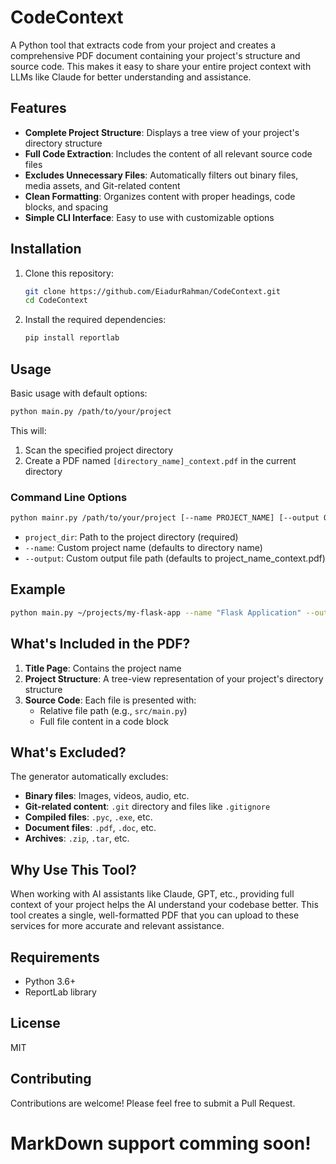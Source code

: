 # CodeContext

A Python tool that extracts code from your project and creates a comprehensive PDF document containing your project's structure and source code. This makes it easy to share your entire project context with LLMs like Claude for better understanding and assistance.

## Features

- **Complete Project Structure**: Displays a tree view of your project's directory structure
- **Full Code Extraction**: Includes the content of all relevant source code files
- **Excludes Unnecessary Files**: Automatically filters out binary files, media assets, and Git-related content
- **Clean Formatting**: Organizes content with proper headings, code blocks, and spacing
- **Simple CLI Interface**: Easy to use with customizable options

## Installation

1. Clone this repository:
   ```bash
   git clone https://github.com/EiadurRahman/CodeContext.git
   cd CodeContext
   ```

2. Install the required dependencies:
   ```bash
   pip install reportlab
   ```

## Usage

Basic usage with default options:

```bash
python main.py /path/to/your/project
```

This will:
1. Scan the specified project directory
2. Create a PDF named `[directory_name]_context.pdf` in the current directory

### Command Line Options

```bash
python mainr.py /path/to/your/project [--name PROJECT_NAME] [--output OUTPUT_FILE]
```

- `project_dir`: Path to the project directory (required)
- `--name`: Custom project name (defaults to directory name)
- `--output`: Custom output file path (defaults to project_name_context.pdf)

## Example

```bash
python main.py ~/projects/my-flask-app --name "Flask Application" --output flask_app_context.pdf
```

## What's Included in the PDF?

1. **Title Page**: Contains the project name
2. **Project Structure**: A tree-view representation of your project's directory structure
3. **Source Code**: Each file is presented with:
   - Relative file path (e.g., `src/main.py`)
   - Full file content in a code block

## What's Excluded?

The generator automatically excludes:

- **Binary files**: Images, videos, audio, etc.
- **Git-related content**: `.git` directory and files like `.gitignore`
- **Compiled files**: `.pyc`, `.exe`, etc.
- **Document files**: `.pdf`, `.doc`, etc.
- **Archives**: `.zip`, `.tar`, etc.

## Why Use This Tool?

When working with AI assistants like Claude, GPT, etc., providing full context of your project helps the AI understand your codebase better. This tool creates a single, well-formatted PDF that you can upload to these services for more accurate and relevant assistance.

## Requirements

- Python 3.6+
- ReportLab library

## License

MIT

## Contributing

Contributions are welcome! Please feel free to submit a Pull Request.

# MarkDown support comming soon!
